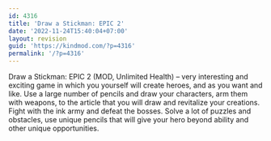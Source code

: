 ```yaml
---
id: 4316
title: 'Draw a Stickman: EPIC 2'
date: '2022-11-24T15:40:04+07:00'
layout: revision
guid: 'https://kindmod.com/?p=4316'
permalink: '/?p=4316'
---
```


Draw a Stickman: EPIC 2 (MOD, Unlimited Health) – very interesting and exciting game in which you yourself will create heroes, and as you want and like. Use a large number of pencils and draw your characters, arm them with weapons, to the article that you will draw and revitalize your creations. Fight with the ink army and defeat the bosses. Solve a lot of puzzles and obstacles, use unique pencils that will give your hero beyond ability and other unique opportunities.